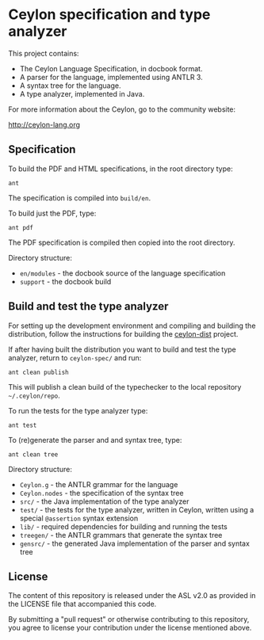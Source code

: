 # Ceylon specification and type analyzer

This project contains:

* The Ceylon Language Specification, in docbook format.
* A parser for the language, implemented using ANTLR 3.
* A syntax tree for the language.
* A type analyzer, implemented in Java.

For more information about the Ceylon, go to the community 
website:

<http://ceylon-lang.org> 

## Specification

To build the PDF and HTML specifications, in the root 
directory type:

    ant

The specification is compiled into `build/en`.

To build just the PDF, type:

    ant pdf

The PDF specification is compiled then copied into the root 
directory.

Directory structure:

* `en/modules` - the docbook source of the language 
                 specification
* `support`    - the docbook build

## Build and test the type analyzer

For setting up the development environment and compiling and 
building the distribution, follow the instructions for
building the [ceylon-dist][] project.

[ceylon-dist]: https://github.com/ceylon/ceylon-dist#ceylon-distribution

If after having built the distribution you want to build and 
test the type analyzer, return to `ceylon-spec/` and run:

    ant clean publish

This will publish a clean build of the typechecker to the
local repository `~/.ceylon/repo`.

To run the tests for the type analyzer type:

    ant test

To (re)generate the parser and and syntax tree, type:

    ant clean tree

Directory structure:

* `Ceylon.g`     - the ANTLR grammar for the language
* `Ceylon.nodes` - the specification of the syntax tree
* `src/`         - the Java implementation of the type 
                   analyzer 
* `test/`        - the tests for the type analyzer, written 
                   in Ceylon, written using a special 
                   `@assertion` syntax extension
* `lib/`         - required dependencies for building and 
                   running the tests
* `treegen/`     - the ANTLR grammars that generate the 
                   syntax tree
* `gensrc/`      - the generated Java implementation of the 
                   parser and syntax tree

## License

The content of this repository is released under the ASL v2.0
as provided in the LICENSE file that accompanied this code.

By submitting a "pull request" or otherwise contributing to 
this repository, you agree to license your contribution under 
the license mentioned above.
